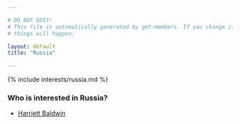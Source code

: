 ```yaml
---

# DO NOT EDIT!
# This file is automatically generated by get-members. If you change it, bad
# things will happen.

layout: default
title: "Russia"

---
```


{% include interests/russia.md %}

### Who is interested in Russia?


* [Harriett Baldwin](/members/harriett-baldwin.html)
